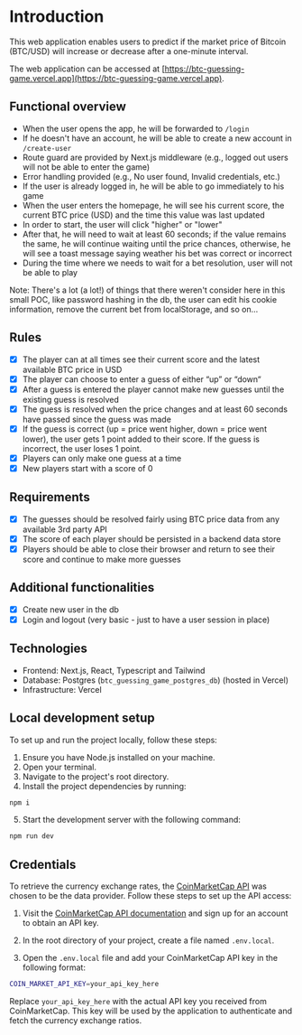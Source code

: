 # Introduction

This web application enables users to predict if the market price of Bitcoin (BTC/USD) will increase or decrease after a one-minute interval.

The web application can be accessed at [https://btc-guessing-game.vercel.app](https://btc-guessing-game.vercel.app).

## Functional overview

- When the user opens the app, he will be forwarded to `/login`
- If he doesn't have an account, he will be able to create a new account in `/create-user`
- Route guard are provided by Next.js middleware (e.g., logged out users will not be able to enter the game)
- Error handling provided (e.g., No user found, Invalid credentials, etc.)
- If the user is already logged in, he will be able to go immediately to his game
- When the user enters the homepage, he will see his current score, the current BTC price (USD) and the time this value was last updated
- In order to start, the user will click "higher" or "lower"
- After that, he will need to wait at least 60 seconds; if the value remains the same, he will continue waiting until the price chances, otherwise, he will see a toast message saying weather his bet was correct or incorrect
- During the time where we needs to wait for a bet resolution, user will not be able to play

Note: There's a lot (a lot!) of things that there weren't consider here in this small POC, like password hashing in the db, the user can edit his cookie information, remove the current bet from localStorage, and so on...

## Rules

- [x] The player can at all times see their current score and the latest available BTC price in USD
- [x] The player can choose to enter a guess of either “up” or “down“
- [x] After a guess is entered the player cannot make new guesses until the existing guess is resolved
- [x] The guess is resolved when the price changes and at least 60 seconds have passed since the guess was made
- [x] If the guess is correct (up = price went higher, down = price went lower), the user gets 1 point added to their score. If the guess is incorrect, the user loses 1 point.
- [x] Players can only make one guess at a time
- [x] New players start with a score of 0

## Requirements

- [x] The guesses should be resolved fairly using BTC price data from any available 3rd party API
- [x] The score of each player should be persisted in a backend data store
- [x] Players should be able to close their browser and return to see their score and continue to make more guesses

## Additional functionalities

- [x] Create new user in the db
- [x] Login and logout (very basic - just to have a user session in place)

## Technologies

- Frontend: Next.js, React, Typescript and Tailwind
- Database: Postgres (`btc_guessing_game_postgres_db`) (hosted in Vercel)
- Infrastructure: Vercel

## Local development setup

To set up and run the project locally, follow these steps:

1. Ensure you have Node.js installed on your machine.
2. Open your terminal.
3. Navigate to the project's root directory.
4. Install the project dependencies by running:

```bash
npm i
```

5. Start the development server with the following command:

```bash
npm run dev
```

## Credentials

To retrieve the currency exchange rates, the [CoinMarketCap API](https://coinmarketcap.com/api/documentation/v1/) was chosen to be the data provider. Follow these steps to set up the API access:

1. Visit the [CoinMarketCap API documentation](https://coinmarketcap.com/api/documentation/v1/) and sign up for an account to obtain an API key.

2. In the root directory of your project, create a file named `.env.local`.

3. Open the `.env.local` file and add your CoinMarketCap API key in the following format:

```bash
COIN_MARKET_API_KEY=your_api_key_here
```

Replace `your_api_key_here` with the actual API key you received from CoinMarketCap. This key will be used by the application to authenticate and fetch the currency exchange ratios.
